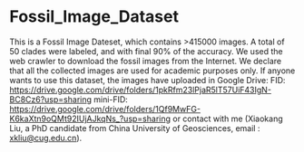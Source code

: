# Fossil_Image_Dataset
This is a Fossil Image Dateset, which contains >415000 images. A total of 50 clades were labeled, and with final 90% of the accuracy. We used the web crawler to download the fossil images from the Internet. We declare that all the collected images are used for academic purposes only. If anyone wants to use this dataset, the images have uploaded in Google Drive: FID: https://drive.google.com/drive/folders/1pkRfm23lPjaR5lT57UiF43IgN-BC8Cz6?usp=sharing mini-FID: https://drive.google.com/drive/folders/1Qf9MwFG-K6kaXtn9oQMt92IUjAJkqNs_?usp=sharing or contact with me (Xiaokang Liu, a PhD candidate from China University of Geosciences, email : xkliu@cug.edu.cn).
